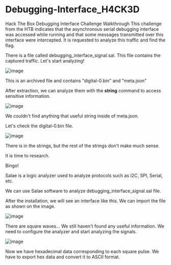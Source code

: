 # Debugging-Interface_H4CK3D
Hack The Box Debugging Interface Challenge Walkthrough
This challenge from the HTB indicates that the asynchronous serial debugging interface was accessed while running and that some messages transmitted over this interface were intercepted. It is requested to analyze this traffic and find the flag.

There is a file called debugging_interface_signal.sal. This file contains the captured traffic. Let's start analyzing!

![image](https://github.com/Funched/Debugging-Interface_H4CK3D/assets/135317904/b46b2a3f-f693-4568-90b3-e4d18e490003)

This is an archived file and contains "digital-0.bin" and "meta.json"

After extraction, we can analyze them with the **string** command to access sensitive information. 

![image](https://github.com/Funched/Debugging-Interface_H4CK3D/assets/135317904/94fbbb41-995e-4800-b72f-e374bd3aeeb0)

We couldn't find anything that useful string inside of meta.json.

Let's check the digital-0.bin file.

![image](https://github.com/Funched/Debugging-Interface_H4CK3D/assets/135317904/8341f181-70cf-45c0-a09e-542db2f9f80f)

There is <salae> in the strings, but the rest of the strings don't make much sense.

It is time to research.

Bingo!

Salae is a logic analyzer used to analyze protocols such as I2C, SPI, Serial, etc.

We can use Salae software to analyze debugging_interface_signal.sal file. 

After the installation, we will see an interface like this. We can import the file as shown on the image.

![image](https://github.com/Funched/Debugging-Interface_H4CK3D/assets/135317904/573d5726-e5fd-4ff6-83ba-be810b69e2a8)


There are square waves...
We still haven't found any useful information. We need to configure the analyzer and start analyzing the signals.

![image](https://github.com/Funched/Debugging-Interface_H4CK3D/assets/135317904/1f804618-92a2-42db-b774-37a0d7b900e0)

Now we have hexadecimal data corresponding to each square pulse. We have to export hex data and convert it to ASCII format. 

